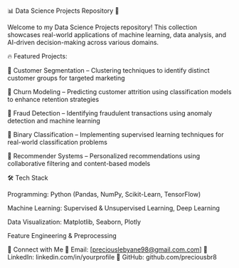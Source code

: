 📊 Data Science Projects Repository 🚀


Welcome to my Data Science Projects repository! This collection showcases real-world applications of machine learning, data analysis, and AI-driven decision-making across various domains.


🔥 Featured Projects:

🔹 Customer Segmentation – Clustering techniques to identify distinct customer groups for targeted marketing

🔹 Churn Modeling – Predicting customer attrition using classification models to enhance retention strategies

🔹 Fraud Detection – Identifying fraudulent transactions using anomaly detection and machine learning

🔹 Binary Classification – Implementing supervised learning techniques for real-world classification problems

🔹 Recommender Systems – Personalized recommendations using collaborative filtering and content-based models


🛠️ Tech Stack

Programming: Python (Pandas, NumPy, Scikit-Learn, TensorFlow)

Machine Learning: Supervised & Unsupervised Learning, Deep Learning

Data Visualization: Matplotlib, Seaborn, Plotly

Feature Engineering & Preprocessing


🤝 Connect with Me
📩 Email: [preciouslebyane98@gmail.com.com]
🔗 LinkedIn: linkedin.com/in/yourprofile
📂 GitHub: github.com/preciousbr8
